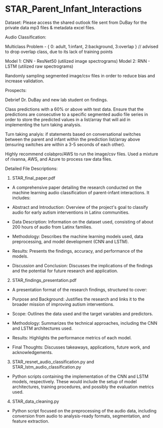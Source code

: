 # STAR_Parent_Infant_Interactions

Dataset: Please access the shared outlook file sent from DuBay for the private data mp3 files & metadata excel files.

Audio Classification: 

Multiclass Problem - { 0: adult, 1:infant, 2:background, 3:overlap } // advised to drop overlap class, due to its lack of training points

Model 1: CNN - ResNet50 (utilized image spectrograms)
Model 2: RNN - LSTM (utilized raw spectrograms)

Randomly sampling segmented image/csv files in order to reduce bias and increase validation.

Prospects:

Debrief Dr. DuBay and new lab student on findings.

Class predictions with a 60% or above with test data. Ensure that the predictions are consecutive to a specific segmented audio file series in order to store the predicted values in a list/array that will aid in implementing the turn taking analysis.

Turn taking analyis: if statements based on conversational switches between the parent and infant within the prediction list/array above (ensuring switches are within a 3-5 seconds of each other).

Highly recommend colabpro/AWS to run the image/csv files. Used a mixture of rivanna, AWS, and Azure to process raw data files.

Detailed File Descriptions:

1. STAR_final_paper.pdf

- A comprehensive paper detailing the research conducted on the machine learning audio classification of parent-infant interactions. It includes:

- Abstract and Introduction: Overview of the project's goal to classify audio for early autism interventions in Latinx communities.

- Data Description: Information on the dataset used, consisting of about 200 hours of audio from Latinx families.

- Methodology: Describes the machine learning models used, data preprocessing, and model development (CNN and LSTM).

- Results: Presents the findings, accuracy, and performance of the models.

- Discussion and Conclusion: Discusses the implications of the findings and the potential for future research and application.


2. STAR_findings_presentation.pdf
   
- A presentation format of the research findings, structured to cover:

- Purpose and Background: Justifies the research and links it to the broader mission of improving autism interventions.

- Scope: Outlines the data used and the target variables and predictors.

- Methodology: Summarizes the technical approaches, including the CNN and LSTM architectures used.

- Results: Highlights the performance metrics of each model.

- Final Thoughts: Discusses takeaways, applications, future work, and acknowledgements.

3. STAR_resnet_audio_classification.py and STAR_lstm_audio_classification.py
   
- Python scripts containing the implementation of the CNN and LSTM models, respectively. These would include the setup of model architectures, training procedures, and possibly the evaluation metrics used.

4. STAR_data_cleaning.py
   
- Python script focused on the preprocessing of the audio data, including conversion from audio to analysis-ready formats, segmentation, and feature extraction.
  
